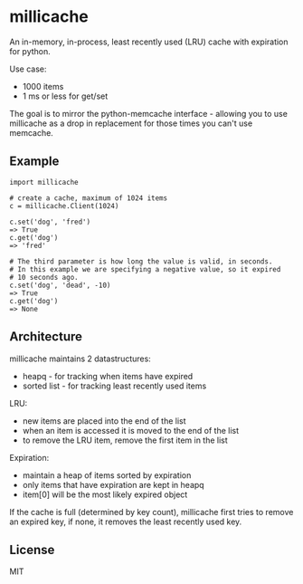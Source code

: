 millicache
==========

An in-memory, in-process, least recently used (LRU) cache with expiration
for python.

Use case:

 * 1000 items
 * 1 ms or less for get/set

The goal is to mirror the python-memcache interface - allowing you to use
millicache as a drop in replacement for those times you can't use memcache.

Example
-------

    import millicache

    # create a cache, maximum of 1024 items
    c = millicache.Client(1024)

    c.set('dog', 'fred')
    => True
    c.get('dog')
    => 'fred'

    # The third parameter is how long the value is valid, in seconds.
    # In this example we are specifying a negative value, so it expired
    # 10 seconds ago.
    c.set('dog', 'dead', -10)
    => True
    c.get('dog')
    => None

Architecture
------------

millicache maintains 2 datastructures:

 * heapq - for tracking when items have expired
 * sorted list - for tracking least recently used items

LRU:

 * new items are placed into the end of the list
 * when an item is accessed it is moved to the end of the list
 * to remove the LRU item, remove the first item in the list

Expiration:

 * maintain a heap of items sorted by expiration
 * only items that have expiration are kept in heapq
 * item[0] will be the most likely expired object

If the cache is full (determined by key count), millicache first tries to 
remove an expired key, if none, it removes the least recently used key.

License
-------

MIT
